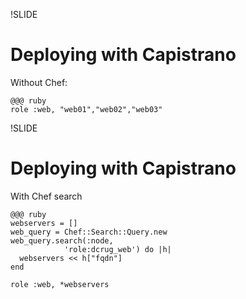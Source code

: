 !SLIDE 
# Deploying with Capistrano #

Without Chef:
    
    @@@ ruby
    role :web, "web01","web02","web03"

!SLIDE
# Deploying with Capistrano #

With Chef search

    @@@ ruby 
    webservers = []
    web_query = Chef::Search::Query.new
    web_query.search(:node, 
                'role:dcrug_web') do |h|
      webservers << h["fqdn"]
    end

    role :web, *webservers
